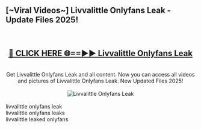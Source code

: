 <h2>[~Viral Videos~] Livvalittle Onlyfans Leak - Update Files 2025!</h2>
<br>
<div align="center">
<h2><a href="https://betterlinks.top/A2PfLJ" rel="nofollow">🔴 CLICK HERE 🌐==►► Livvalittle Onlyfans Leak</a></h2>
<br>
Get Livvalittle Onlyfans Leak and all content. Now you can access all videos and pictures of Livvalittle Onlyfans Leak. New Updated Files 2025!
<br>
<br>
<a href="https://betterlinks.top/A2PfLJ" rel="nofollow" data-target="animated-image.originalLink"><img src="https://i.ibb.co.com/WyWwxjT/player-gif2.gif" alt="Livvalittle Onlyfans Leak" style="max-width: 100%; display: inline-block;" data-target="animated-image.originalImage"></a>
</div>
<br>
livvalittle onlyfans leak<br>
livvalittle onlyfans leaks<br>
livvalittle leaked onlyfans